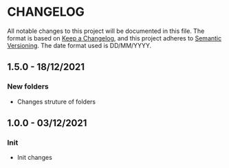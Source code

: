 # CHANGELOG

All notable changes to this project will be documented in this file.
The format is based on [Keep a Changelog](https://keepachangelog.com/en/1.0.0/),
and this project adheres to [Semantic Versioning](https://semver.org/spec/v2.0.0.html).
The date format used is DD/MM/YYYY.


## 1.5.0 - 18/12/2021
### New folders
* Changes struture of folders

## 1.0.0 - 03/12/2021
### Init
* Init changes